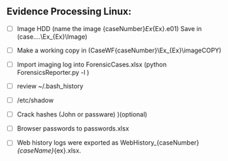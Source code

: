 

## **Evidence Processing Linux:**

- [ ] Image HDD (name the image {caseNumber}_Ex_{Ex}.e01) Save in (case....\Ex_{Ex}\Image\)
- [ ] Make a working copy in  (CaseWF\{caseNumber}\Ex_{Ex}\imageCOPY\)
- [ ] Import imaging log into ForensicCases.xlsx (python ForensicsReporter.py -l )
- [ ] review ~/.bash_history
- [ ] /etc/shadow
- [ ] Crack hashes (John or passware) )(optional)
- [ ] Browser passwords to passwords.xlsx
- [ ] Web history logs were exported as WebHistory_{caseNumber}_{caseName}_{ex}.xlsx.

